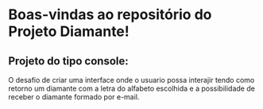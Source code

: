 # Boas-vindas ao repositório do Projeto Diamante!

## Projeto do tipo console:
O desafio de criar uma interface onde o usuario possa interajir tendo como retorno um diamante com a letra do alfabeto escolhida e a possibilidade de receber o diamante formado por e-mail. <br />
